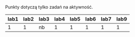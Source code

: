 Punkty dotyczą tylko zadań na aktywność.

| lab1 | lab2 | lab3 | lab4 | lab5 | lab6 | lab7 | lab9 |
|------|------|------|------|------|------|------|------|
|    1 |    1 | nb   |    1 |    1 |    1 |    1 |    1 |
